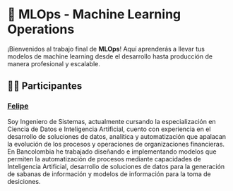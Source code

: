 # 🚀 MLOps - Machine Learning Operations

¡Bienvenidos al trabajo final de **MLOps**! Aquí aprenderás a llevar tus modelos de machine learning desde el desarrollo hasta producción de manera profesional y escalable.

## 👨‍🏫 Participantes

### **[Felipe](https://www.linkedin.com/in/felipe-londoño-mendoza/)**

Soy Ingeniero de Sistemas, actualmente cursando la especialización en Ciencia de Datos e Inteligencia Artificial, cuento con experiencia en el desarrollo de soluciones de datos, analitica y automatización que apalacan la evolución de los procesos y operaciones de organizaciones financieras. En Bancolombia he trabajado diseñando e implementando modelos que permiten la automatización de procesos mediante capacidades de Inteligencia Artificial, desarrollo de soluciones de datos para la generación de sabanas de información y modelos de información para la toma de desiciones.
